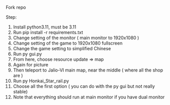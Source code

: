 Fork repo

Step:
1. Install python3.11, must be 3.11
2. Run pip install -r requirements.txt
3. Change setting of the monitor ( main monitor to 1920x1080 )
4. Change setting of the game to 1920x1080 fullscreen
5. Change the game setting to simplified Chinese
6. Run py gui.py
7. From here, choose resource update => map
8. Again for picture
9. Then teleport to Jalio-VI main map, near the middle ( where all the shop are )
10. Run py Honkai_Star_rail.py
11. Choose all the first option ( you can do with the py gui but not really stable)
12. Note that everything should run at main monitor if you have dual monitor 